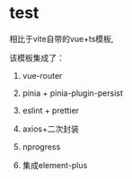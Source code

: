 # test

相比于vite自带的vue+ts模板,

该模板集成了：

1.  vue-router

2.  pinia + pinia-plugin-persist

3.  eslint + prettier

4.  axios+二次封装

5.  nprogress

6.  集成element-plus

